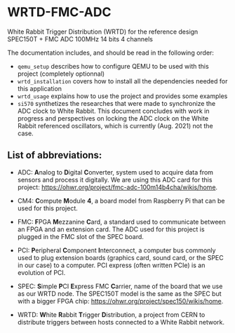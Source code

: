 # WRTD-FMC-ADC
White Rabbit Trigger Distribution (WRTD) for the reference design SPEC150T + FMC ADC 100MHz 14 bits 4 channels

The documentation includes, and should be read in the following order:

- `qemu_setup` describes how to configure QEMU to be used with this project (completely optionnal)
- `wrtd_installation` covers how to install all the dependencies needed for this application
- `wrtd_usage` explains how to use the project and provides some examples
- `si570` synthetizes the researches that were made to synchronize the ADC clock to White Rabbit. This document concludes with work in progress and perspectives on locking the ADC clock on the White Rabbit referenced oscillators, which is currently (Aug. 2021) not the case.

## List of abbreviations:

- ADC: **A**nalog to **D**igital **C**onverter, system used to acquire data from sensors and process it digitally. We are using this ADC card for this project: https://ohwr.org/project/fmc-adc-100m14b4cha/wikis/home.

- CM4: **C**ompute **M**odule **4**, a board model from Raspberry Pi that can be used for this project.

- FMC: **F**PGA **M**ezzanine **C**ard, a standard used to communicate between an FPGA and an extension card. The ADC used for this project is plugged in the FMC slot of the SPEC board.

- PCI: **P**eripheral **C**omponent **I**nterconnect, a computer bus commonly used to plug extension boards (graphics card, sound card, or the SPEC in our case) to a computer. PCI express (often written PCIe) is an evolution of PCI.

- SPEC: **S**imple **P**CI **E**xpress FMC **C**arrier, name of the board that we use as our WRTD node. The SPEC150T model is the same as the SPEC but with a bigger FPGA chip: https://ohwr.org/project/spec150/wikis/home.

- WRTD: **W**hite **R**abbit **T**rigger **D**istribution, a project from CERN to distribute triggers between hosts connected to a White Rabbit network.
